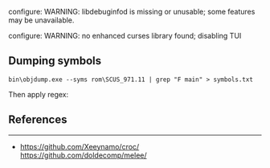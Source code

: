 configure: WARNING: libdebuginfod is missing or unusable; some features may be unavailable.

configure: WARNING: no enhanced curses library found; disabling TUI


## Dumping symbols
``bin\objdump.exe --syms rom\SCUS_971.11 | grep "F main" > symbols.txt``

Then apply regex:

## References
---
- https://github.com/Xeeynamo/croc/
https://github.com/doldecomp/melee/